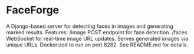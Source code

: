 # FaceForge
A Django-based server for detecting faces in images and generating marked results. Features:      /image POST endpoint for face detection.     /faces WebSocket for real-time image URL updates.     Serves generated images via unique URLs.     Dockerized to run on port 8282. See README.md for details.
